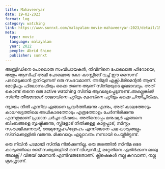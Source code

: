 ```yaml
---
title: Mahaveeryar
date: 19-02-2023
format: log
category: watching
link: https://www.sunnxt.com/malayalam-movie-mahaveeryar-2023/detail/157706
meta: 
  type: movie
  language: malayalam
  year: 2022
  people: Abrid Shine
  publisher: sunnxt
---
```


അബ്രിഡിനെ പോലൊരു സംവിധായകൻ, നിവിനിനെ പോലൊരു ഹീറോയെ, അതും ആസിഫ് അലി പോലൊരു കോ-കാസ്റ്റിങ്ങ് വച്ച് ഈ സൈസ് പടമെടുക്കാൻ തുനിയുന്നത് ഒരു സംഭവമാണ്. അടിമുടി എക്സ്പിരിമെന്റൽ ആണ്. മോട്ടിഫും ഫിലോസഫിയും ഒക്കെ തന്നെ ആണ് സിനിമയുടെ മുഖഭാവവും. അത് കൊണ്ട് തന്നെ ഒരു active watching സിനിമ ആവശ്യപ്പെടുന്നുണ്ട്.*അല്ലെങ്കിൽ സിനിമ തീരുമ്പോൾ രാജാവിനെ പറ്റിയും കേസിനെ പറ്റിയും ഒക്കെ ചിന്തിച്ചിരിക്കും.*

ന്യായം നീതി എന്നിവ എങ്ങനെ പ്രവർത്തിക്കുന്നു എന്നും, അത് കാലത്തോടും കാലഘട്ടത്തിലെ അധികാരത്തോടും എത്രത്തോളം ചേർന്നിരിക്കുന്നു എന്നതുമാണ് പ്രധാന ചർച്ചാ വിഷയം. അതിനൊപ്പം മനുഷ്യർ എങ്ങനെ ബിംബങ്ങളെ സൃഷ്ടിക്കുന്നു, സ്ത്രിളോട് നീതിക്കുള്ള കാഴ്ചപ്പാട്, സിസ്റ്റം സംരക്ഷിക്കുന്നവർ, രാജ്യസ്നേഹം/ദ്രോഹം എന്നിങ്ങനെ പല കാര്യങ്ങളും സിനിമക്കുള്ളിൽ വരുന്നു. മിക്കവാറും എല്ലാവരും നന്നായി ചെയ്തിർട്ടുണ്ട്. 

ഒരു നിവിൻ പടമായി സിനിമ നിൽക്കുന്നില്ല. ഒരു തരത്തിൽ സിനിമ ഒരേ കാര്യത്തിലെ രണ്ട് സത്യങ്ങളിൽ ഒന്ന് വിശ്വസിച്ച്, മറ്റേതിനെ എതിർക്കുന്ന ലാലു അലക്സ് / വിജയ് മേനോൻ എന്നിവരുടേതാണ്. ക്ലീഷെകൾ നല്ല കുറവാണ്, നല്ല ക്രാഫ്റ്റാണ്. 

